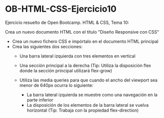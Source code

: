 # OB-HTML-CSS-Ejercicio10
Ejercicio resuelto de Open Bootcamp. HTML &amp; CSS, Tema 10:

Crea un nuevo documento HTML con el título "Diseño Responsive con CSS"
- Crea un nuevo fichero CSS e impórtalo en el documento HTML principal
- Crea las siguientes dos secciones:
  - Una barra lateral izquierda con tres elementos en vertical
  - Una sección principal a la derecha
  (Tip: Utiliza la disposición flex donde la sección principal utilizará flex-grow)
  
  - Utiliza las media queries para que cuando el ancho del viewport sea menor de 640px ocurra lo siguiente:
    - La barra lateral izquierda se muestre como una navegación en la parte inferior
    - La disposición de los elementos de la barra lateral se vuelva horizontal
  (Tip: Trabaja con la propiedad flex-direction)
